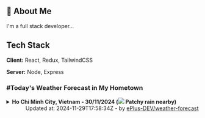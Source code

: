 ## 🚀 About Me
I'm a full stack developer...


## Tech Stack

**Client:** React, Redux, TailwindCSS

**Server:** Node, Express

### #Today's Weather Forecast in My Hometown



<details>
    <summary><b>Ho Chi Minh City, Vietnam - 30/11/2024 (<img src="https://cdn.weatherapi.com/weather/64x64/day/176.png" /> Patchy rain nearby)</b>
    </summary>

    
<table>
    <tr>
        <th>Hour</th>
        <td>00:00</td><td>01:00</td><td>02:00</td><td>03:00</td><td>04:00</td><td>05:00</td><td>06:00</td><td>07:00</td><td>08:00</td><td>09:00</td><td>10:00</td><td>11:00</td><td>12:00</td><td>13:00</td><td>14:00</td><td>15:00</td><td>16:00</td><td>17:00</td><td>18:00</td><td>19:00</td><td>20:00</td><td>21:00</td><td>22:00</td><td>23:00</td>
    </tr>
    <tr>
        <th>Weather</th>
        <td><img src="https://cdn.weatherapi.com/weather/64x64/night/116.png"></img></td><td><img src="https://cdn.weatherapi.com/weather/64x64/night/113.png"></img></td><td><img src="https://cdn.weatherapi.com/weather/64x64/night/116.png"></img></td><td><img src="https://cdn.weatherapi.com/weather/64x64/night/116.png"></img></td><td><img src="https://cdn.weatherapi.com/weather/64x64/night/116.png"></img></td><td><img src="https://cdn.weatherapi.com/weather/64x64/night/116.png"></img></td><td><img src="https://cdn.weatherapi.com/weather/64x64/day/116.png"></img></td><td><img src="https://cdn.weatherapi.com/weather/64x64/day/116.png"></img></td><td><img src="https://cdn.weatherapi.com/weather/64x64/day/116.png"></img></td><td><img src="https://cdn.weatherapi.com/weather/64x64/day/176.png"></img></td><td><img src="https://cdn.weatherapi.com/weather/64x64/day/119.png"></img></td><td><img src="https://cdn.weatherapi.com/weather/64x64/day/119.png"></img></td><td><img src="https://cdn.weatherapi.com/weather/64x64/day/119.png"></img></td><td><img src="https://cdn.weatherapi.com/weather/64x64/day/116.png"></img></td><td><img src="https://cdn.weatherapi.com/weather/64x64/day/176.png"></img></td><td><img src="https://cdn.weatherapi.com/weather/64x64/day/116.png"></img></td><td><img src="https://cdn.weatherapi.com/weather/64x64/day/116.png"></img></td><td><img src="https://cdn.weatherapi.com/weather/64x64/day/116.png"></img></td><td><img src="https://cdn.weatherapi.com/weather/64x64/night/176.png"></img></td><td><img src="https://cdn.weatherapi.com/weather/64x64/night/119.png"></img></td><td><img src="https://cdn.weatherapi.com/weather/64x64/night/176.png"></img></td><td><img src="https://cdn.weatherapi.com/weather/64x64/night/116.png"></img></td><td><img src="https://cdn.weatherapi.com/weather/64x64/night/116.png"></img></td><td><img src="https://cdn.weatherapi.com/weather/64x64/night/116.png"></img></td>
    </tr>
    <tr>
        <th>Condition</th>
        <td width="200px">Partly Cloudy </td><td width="200px">Clear</td><td width="200px">Partly Cloudy </td><td width="200px">Partly Cloudy </td><td width="200px">Partly Cloudy </td><td width="200px">Partly Cloudy </td><td width="200px">Partly Cloudy </td><td width="200px">Partly Cloudy </td><td width="200px">Partly Cloudy </td><td width="200px">Patchy rain nearby</td><td width="200px">Cloudy </td><td width="200px">Cloudy </td><td width="200px">Cloudy </td><td width="200px">Partly Cloudy </td><td width="200px">Patchy rain nearby</td><td width="200px">Partly Cloudy </td><td width="200px">Partly Cloudy </td><td width="200px">Partly Cloudy </td><td width="200px">Patchy rain nearby</td><td width="200px">Cloudy </td><td width="200px">Patchy rain nearby</td><td width="200px">Partly Cloudy </td><td width="200px">Partly Cloudy </td><td width="200px">Partly Cloudy </td>
    </tr>
    <tr>
        <th>Temperature</th>
        <td>23.6 °C</td><td>25.3 °C</td><td>22.4 °C</td><td>22 °C</td><td>21.7 °C</td><td>21.7 °C</td><td>21.6 °C</td><td>22.4 °C</td><td>24.1 °C</td><td>25.4 °C</td><td>24.8 °C</td><td>26.2 °C</td><td>27.6 °C</td><td>28.3 °C</td><td>29.2 °C</td><td>29.1 °C</td><td>29.3 °C</td><td>27.8 °C</td><td>26.6 °C</td><td>25.9 °C</td><td>25.2 °C</td><td>24.9 °C</td><td>24.8 °C</td><td>24.6 °C</td>
    </tr>
    <tr>
        <th>Wind</th>
        <td>8.3 kph</td><td>9 kph</td><td>9.4 kph</td><td>9 kph</td><td>7.9 kph</td><td>7.6 kph</td><td>7.2 kph</td><td>7.2 kph</td><td>9.4 kph</td><td>9.7 kph</td><td>8.6 kph</td><td>8.6 kph</td><td>8.6 kph</td><td>9 kph</td><td>7.9 kph</td><td>7.2 kph</td><td>6.1 kph</td><td>1.1 kph</td><td>6.1 kph</td><td>8.3 kph</td><td>10.4 kph</td><td>8.6 kph</td><td>7.2 kph</td><td>6.1 kph</td>
    </tr>
</table>

</details>

<div align="right">
    Updated at: 2024-11-29T17:58:34Z - by <a target="_blank"
        href="https://github.com/ePlus-DEV/weather-forecast">ePlus-DEV/weather-forecast</a>
</div>